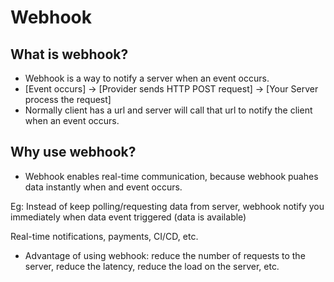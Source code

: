 # Webhook

## What is webhook?

- Webhook is a way to notify a server when an event occurs.
- [Event occurs] -> [Provider sends HTTP POST request] -> [Your Server process the request]
- Normally client has a url and server will call that url to notify the client when an event occurs.

## Why use webhook?

- Webhook enables real-time communication, because webhook puahes data instantly when and event occurs.

Eg: Instead of keep polling/requesting data from server, webhook notify you immediately when data event triggered (data is available)

Real-time notifications, payments, CI/CD, etc.

- Advantage of using webhook: reduce the number of requests to the server, reduce the latency, reduce the load on the server, etc.
